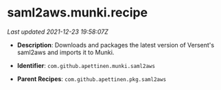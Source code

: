# saml2aws.munki.recipe

_Last updated 2021-12-23 19:58:07Z_

- **Description**: Downloads and packages the latest version of Versent's saml2aws and imports it to Munki.

- **Identifier**: `com.github.apettinen.munki.saml2aws`

- **Parent Recipes**: `com.github.apettinen.pkg.saml2aws`